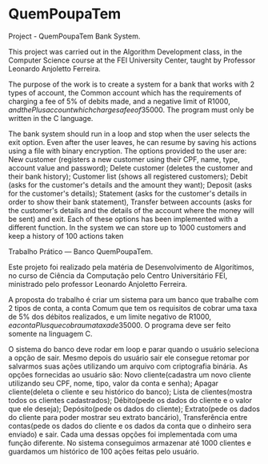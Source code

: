 # QuemPoupaTem
Project - QuemPoupaTem Bank System.

This project was carried out in the Algorithm Development class, in the Computer Science course at the FEI University Center, taught by Professor Leonardo Anjoletto Ferreira.

The purpose of the work is to create a system for a bank that works with 2 types of account, the Common account which has the requirements of charging a fee of 5% of debits made, and a negative limit of R$1000, and the Plus account which charges a fee of 3% of debits and allows a negative balance of R$5000. The program must only be written in the C language.

The bank system should run in a loop and stop when the user selects the exit option. Even after the user leaves, he can resume by saving his actions using a file with binary encryption. 
The options provided to the user are: New customer (registers a new customer using their CPF, name, type, account value and password); Delete customer (deletes the customer and their bank history); Customer list (shows all registered customers); Debit (asks for the customer's details and the amount they want); Deposit (asks for the customer's details); Statement (asks for the customer's details in order to show their bank statement), Transfer between accounts (asks for the customer's details and the details of the account where the money will be sent) and exit. Each of these options has been implemented with a different function.
In the system we can store up to 1000 customers and keep a history of 100 actions taken

Trabalho Prático — Banco QuemPoupaTem.

Este projeto foi realizado pela matéria de Desenvolvimento de Algorítimos, no curso de Ciência da Computação pelo Centro Universitário FEI, ministrado pelo professor Leonardo Anjoletto Ferreira.

A proposta do trabalho é criar um sistema para um banco que trabalhe com 2 tipos de conta, a conta Comum que tem os requisitos de cobrar uma taxa de 5% dos débitos realizados, e um limite negativo de R$1000, e a conta Plus que cobra uma taxa de 3% dos débitos e permite um saldo negativo de R$5000. O programa deve ser feito somente na linguagem C.

O sistema do banco deve rodar em loop e parar quando o usuário seleciona a opção de sair. Mesmo depois do usuário sair ele consegue retomar por salvarmos suas ações utilizando um arquivo com criptografia binária. 
As opções fornecidas ao usuário são: Novo cliente(cadastra um novo cliente utilizando seu CPF, nome, tipo, valor da conta e senha); Apagar cliente(deleta o cliente e seu histórico do banco); Lista de clientes(mostra todos os clientes cadastrados); Débito(pede os dados do cliente e o valor que ele deseja); Depósito(pede os dados do cliente); Extrato(pede os dados do cliente para poder mostrar seu extrato bancário), Transferência entre contas(pede os dados do cliente e os dados da conta que o dinheiro sera enviado) e sair. Cada uma dessas opções foi implementada com uma função diferente.
No sistema conseguimos armazenar até 1000 clientes e guardamos um histórico de 100 ações feitas pelo usuário.
